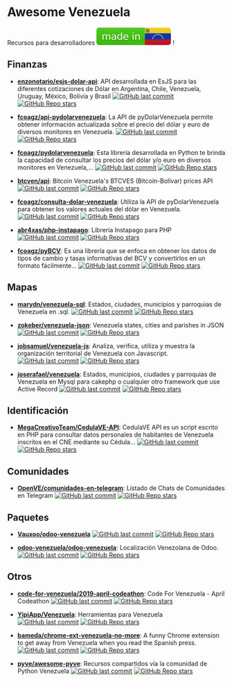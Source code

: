 # Awesome Venezuela
Recursos para desarrolladores ![made in VE](madeinve.svg) !

## Finanzas

- **[enzonotario/esjs-dolar-api](https://github.com/enzonotario/esjs-dolar-api)**: API desarrollada en EsJS para las diferentes cotizaciones de Dólar en Argentina, Chile, Venezuela, Uruguay, México, Bolivia y Brasil [![GitHub last commit](https://img.shields.io/github/last-commit/enzonotario/esjs-dolar-api)](/enzonotario/esjs-dolar-api) [![GitHub Repo stars](https://img.shields.io/github/stars/enzonotario/esjs-dolar-api)](/enzonotario/esjs-dolar-api)

- **[fcoagz/api-pydolarvenezuela](https://github.com/fcoagz/api-pydolarvenezuela)**: La API de pyDolarVenezuela permite obtener información actualizada sobre el precio del dólar y euro de diversos monitores en Venezuela. [![GitHub last commit](https://img.shields.io/github/last-commit/fcoagz/api-pydolarvenezuela)](/fcoagz/api-pydolarvenezuela) [![GitHub Repo stars](https://img.shields.io/github/stars/fcoagz/api-pydolarvenezuela)](/fcoagz/api-pydolarvenezuela)

- **[fcoagz/pydolarvenezuela](https://github.com/fcoagz/pydolarvenezuela)**: Esta librería desarrollada en Python te brinda la capacidad de consultar los precios del dólar y/o euro en diversos monitores en Venezuela,… [![GitHub last commit](https://img.shields.io/github/last-commit/fcoagz/pydolarvenezuela)](/fcoagz/pydolarvenezuela) [![GitHub Repo stars](https://img.shields.io/github/stars/fcoagz/pydolarvenezuela)](/fcoagz/pydolarvenezuela)

- **[btcven/api](https://github.com/btcven/api)**: Bitcoin Venezuela's BTCVES (Bitcoin-Bolívar) prices API [![GitHub last commit](https://img.shields.io/github/last-commit/btcven/api)](/btcven/api) [![GitHub Repo stars](https://img.shields.io/github/stars/btcven/api)](/btcven/api)

- **[fcoagz/consulta-dolar-venezuela](https://github.com/fcoagz/consulta-dolar-venezuela)**: Utiliza la API de pyDolarVenezuela para obtener los valores actuales del dólar en Venezuela. [![GitHub last commit](https://img.shields.io/github/last-commit/fcoagz/consulta-dolar-venezuela)](/fcoagz/consulta-dolar-venezuela) [![GitHub Repo stars](https://img.shields.io/github/stars/fcoagz/consulta-dolar-venezuela)](/fcoagz/consulta-dolar-venezuela)

- **[abr4xas/php-instapago](https://github.com/abr4xas/php-instapago)**: Librería Instapago para PHP [![GitHub last commit](https://img.shields.io/github/last-commit/abr4xas/php-instapago)](/abr4xas/php-instapago) [![GitHub Repo stars](https://img.shields.io/github/stars/abr4xas/php-instapago)](/abr4xas/php-instapago)

- **[fcoagz/pyBCV](https://github.com/fcoagz/pyBCV)**: Es una librería que se enfoca en obtener los datos de tipos de cambio y tasas informativas del BCV y convertirlos en un formato fácilmente… [![GitHub last commit](https://img.shields.io/github/last-commit/fcoagz/pyBCV)](/fcoagz/pyBCV) [![GitHub Repo stars](https://img.shields.io/github/stars/fcoagz/pyBCV)](/fcoagz/pyBCV)

## Mapas

- **[marydn/venezuela-sql](https://github.com/marydn/venezuela-sql)**: Estados, ciudades, municipios y parroquias de Venezuela en .sql. [![GitHub last commit](https://img.shields.io/github/last-commit/marydn/venezuela-sql)](/marydn/venezuela-sql) [![GitHub Repo stars](https://img.shields.io/github/stars/marydn/venezuela-sql)](/marydn/venezuela-sql)

- **[zokeber/venezuela-json](https://github.com/zokeber/venezuela-json)**: Venezuela states, cities and parishes in JSON [![GitHub last commit](https://img.shields.io/github/last-commit/zokeber/venezuela-json)](/zokeber/venezuela-json) [![GitHub Repo stars](https://img.shields.io/github/stars/zokeber/venezuela-json)](/zokeber/venezuela-json)

- **[jobsamuel/venezuela-js](https://github.com/jobsamuel/venezuela-js)**: Analiza, verifica, utiliza y muestra la organización territorial de Venezuela con Javascript. [![GitHub last commit](https://img.shields.io/github/last-commit/jobsamuel/venezuela-js)](/jobsamuel/venezuela-js) [![GitHub Repo stars](https://img.shields.io/github/stars/jobsamuel/venezuela-js)](/jobsamuel/venezuela-js)

- **[joserafael/venezuela](https://github.com/joserafael/venezuela)**: Estados, municipios, ciudades y parroquias de Venezuela en Mysql para cakephp o cualquier otro framework que use Active Record [![GitHub last commit](https://img.shields.io/github/last-commit/joserafael/venezuela)](/joserafael/venezuela) [![GitHub Repo stars](https://img.shields.io/github/stars/joserafael/venezuela)](/joserafael/venezuela)

## Identificación

- **[MegaCreativoTeam/CedulaVE-API](https://github.com/MegaCreativoTeam/CedulaVE-API)**: CedulaVE API es un script escrito en PHP para consultar datos personales de habitantes de Venezuela inscritos en el CNE mediante su Cédula… [![GitHub last commit](https://img.shields.io/github/last-commit/MegaCreativoTeam/CedulaVE-API)](/MegaCreativoTeam/CedulaVE-API) [![GitHub Repo stars](https://img.shields.io/github/stars/MegaCreativoTeam/CedulaVE-API)](/MegaCreativoTeam/CedulaVE-API)

## Comunidades

- **[OpenVE/comunidades-en-telegram](https://github.com/OpenVE/comunidades-en-telegram)**: Listado de Chats de Comunidades en Telegram [![GitHub last commit](https://img.shields.io/github/last-commit/OpenVE/comunidades-en-telegram)](/OpenVE/comunidades-en-telegram) [![GitHub Repo stars](https://img.shields.io/github/stars/OpenVE/comunidades-en-telegram)](/OpenVE/comunidades-en-telegram)

## Paquetes

- **[Vauxoo/odoo-venezuela](https://github.com/Vauxoo/odoo-venezuela)** [![GitHub last commit](https://img.shields.io/github/last-commit/Vauxoo/odoo-venezuela)](/Vauxoo/odoo-venezuela) [![GitHub Repo stars](https://img.shields.io/github/stars/Vauxoo/odoo-venezuela)](/Vauxoo/odoo-venezuela)

- **[odoo-venezuela/odoo-venezuela](https://github.com/odoo-venezuela/odoo-venezuela)**: Localización Venezolana de Odoo. [![GitHub last commit](https://img.shields.io/github/last-commit/odoo-venezuela/odoo-venezuela)](/odoo-venezuela/odoo-venezuela) [![GitHub Repo stars](https://img.shields.io/github/stars/odoo-venezuela/odoo-venezuela)](/odoo-venezuela/odoo-venezuela)

## Otros

- **[code-for-venezuela/2019-april-codeathon](https://github.com/code-for-venezuela/2019-april-codeathon)**: Code For Venezuela - April Codeathon [![GitHub last commit](https://img.shields.io/github/last-commit/code-for-venezuela/2019-april-codeathon)](/code-for-venezuela/2019-april-codeathon) [![GitHub Repo stars](https://img.shields.io/github/stars/code-for-venezuela/2019-april-codeathon)](/code-for-venezuela/2019-april-codeathon)

- **[YipiApp/Venezuela](https://github.com/YipiApp/Venezuela)**: Herramientas para Venezuela [![GitHub last commit](https://img.shields.io/github/last-commit/YipiApp/Venezuela)](/YipiApp/Venezuela) [![GitHub Repo stars](https://img.shields.io/github/stars/YipiApp/Venezuela)](/YipiApp/Venezuela)

- **[bameda/chrome-ext-venezuela-no-more](https://github.com/bameda/chrome-ext-venezuela-no-more)**: A funny Chrome extension to get away from Venezuela when you read the Spanish press. [![GitHub last commit](https://img.shields.io/github/last-commit/bameda/chrome-ext-venezuela-no-more)](/bameda/chrome-ext-venezuela-no-more) [![GitHub Repo stars](https://img.shields.io/github/stars/bameda/chrome-ext-venezuela-no-more)](/bameda/chrome-ext-venezuela-no-more)

- **[pyve/awesome-pyve](https://github.com/pyve/awesome-pyve)**: Recursos compartidos vía la comunidad de Python Venezuela [![GitHub last commit](https://img.shields.io/github/last-commit/pyve/awesome-pyve)](/pyve/awesome-pyve) [![GitHub Repo stars](https://img.shields.io/github/stars/pyve/awesome-pyve)](/pyve/awesome-pyve)

